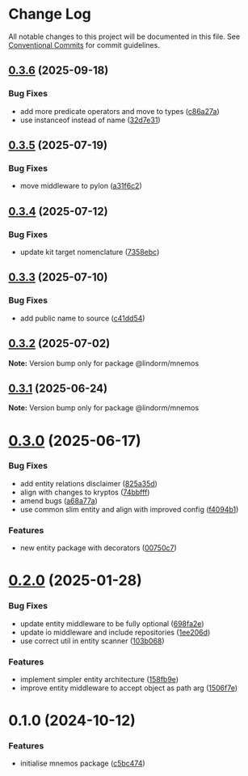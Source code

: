 # Change Log

All notable changes to this project will be documented in this file.
See [Conventional Commits](https://conventionalcommits.org) for commit guidelines.

## [0.3.6](https://github.com/lindorm-io/monorepo/compare/@lindorm/mnemos@0.3.5...@lindorm/mnemos@0.3.6) (2025-09-18)

### Bug Fixes

- add more predicate operators and move to types ([c86a27a](https://github.com/lindorm-io/monorepo/commit/c86a27a9640ee5a014fc8d65ff556dc5feaff4bb))
- use instanceof instead of name ([32d7e31](https://github.com/lindorm-io/monorepo/commit/32d7e31a81a0766f2165afc5c1a9106c957b5d6e))

## [0.3.5](https://github.com/lindorm-io/monorepo/compare/@lindorm/mnemos@0.3.4...@lindorm/mnemos@0.3.5) (2025-07-19)

### Bug Fixes

- move middleware to pylon ([a31f6c2](https://github.com/lindorm-io/monorepo/commit/a31f6c20c35629f6c905d657fd53d5b423636c60))

## [0.3.4](https://github.com/lindorm-io/monorepo/compare/@lindorm/mnemos@0.3.3...@lindorm/mnemos@0.3.4) (2025-07-12)

### Bug Fixes

- update kit target nomenclature ([7358ebc](https://github.com/lindorm-io/monorepo/commit/7358ebcbe11ed4a4ed5c581ebeebefd64637c1e5))

## [0.3.3](https://github.com/lindorm-io/monorepo/compare/@lindorm/mnemos@0.3.2...@lindorm/mnemos@0.3.3) (2025-07-10)

### Bug Fixes

- add public name to source ([c41dd54](https://github.com/lindorm-io/monorepo/commit/c41dd54a5a0081704f5d413c14a8796daa2ab6de))

## [0.3.2](https://github.com/lindorm-io/monorepo/compare/@lindorm/mnemos@0.3.1...@lindorm/mnemos@0.3.2) (2025-07-02)

**Note:** Version bump only for package @lindorm/mnemos

## [0.3.1](https://github.com/lindorm-io/monorepo/compare/@lindorm/mnemos@0.3.0...@lindorm/mnemos@0.3.1) (2025-06-24)

**Note:** Version bump only for package @lindorm/mnemos

# [0.3.0](https://github.com/lindorm-io/monorepo/compare/@lindorm/mnemos@0.2.0...@lindorm/mnemos@0.3.0) (2025-06-17)

### Bug Fixes

- add entity relations disclaimer ([825a35d](https://github.com/lindorm-io/monorepo/commit/825a35d823e47cfc0e76a085871f2f444db14b04))
- align with changes to kryptos ([74bbfff](https://github.com/lindorm-io/monorepo/commit/74bbfff6fb50504dc70327f7de3fd6d4b45cb65a))
- amend bugs ([a68a77a](https://github.com/lindorm-io/monorepo/commit/a68a77a811ddfe33a0b487cd84cda6a18d3054b6))
- use common slim entity and align with improved config ([f4094b1](https://github.com/lindorm-io/monorepo/commit/f4094b173f11af4d342ece49d8a3ff72f1846d20))

### Features

- new entity package with decorators ([00750c7](https://github.com/lindorm-io/monorepo/commit/00750c7380e1c934be8f3f317b4fba7b834f90a8))

# [0.2.0](https://github.com/lindorm-io/monorepo/compare/@lindorm/mnemos@0.1.0...@lindorm/mnemos@0.2.0) (2025-01-28)

### Bug Fixes

- update entity middleware to be fully optional ([698fa2e](https://github.com/lindorm-io/monorepo/commit/698fa2e00cbd6d910ffa5fe75ec655f000cdb279))
- update io middleware and include repositories ([1ee206d](https://github.com/lindorm-io/monorepo/commit/1ee206d194dd8ef55ef0196f5beb011b6400304f))
- use correct util in entity scanner ([103b068](https://github.com/lindorm-io/monorepo/commit/103b068675e89f1f6d8f3390e1a058f383bd3abb))

### Features

- implement simpler entity architecture ([158fb9e](https://github.com/lindorm-io/monorepo/commit/158fb9ed054ebbc6861c8c6ff869ebc8e9af8e4c))
- improve entity middleware to accept object as path arg ([1506f7e](https://github.com/lindorm-io/monorepo/commit/1506f7e5ab4cd90866916c4b151e61becb27dc06))

# 0.1.0 (2024-10-12)

### Features

- initialise mnemos package ([c5bc474](https://github.com/lindorm-io/monorepo/commit/c5bc474b619d4c97eae849e7f4986b3bf59fe00e))

